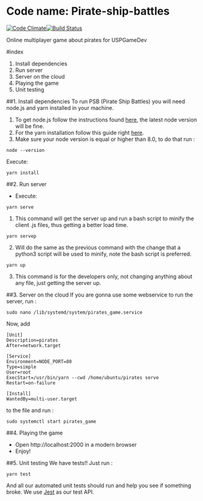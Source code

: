 # Code name: Pirate-ship-battles
[![Code Climate](https://codeclimate.com/github/mezuro/prezento/badges/gpa.svg)](https://codeclimate.com/github/Herez/Pirate-ship-battles)[![Build Status](https://travis-ci.org/uspgamedev/Pirate-ship-battles.svg?branch=dev)](https://travis-ci.org/uspgamedev/Pirate-ship-battles)

Online multiplayer game about pirates for USPGameDev

#index
1. Install dependencies
2. Run server
3. Server on the cloud
4. Playing the game
5. Unit testing

##1. Install dependencies
To run PSB (Pirate Ship Battles) you will need node.js and yarn installed in your machine.
1. To get node.js follow the instructions found [here](https://nodejs.org/en/download/package-manager/), the latest node version will be fine.
2. For the yarn installation follow this guide right [here](https://yarnpkg.com/lang/en/docs/install/#debian-stable).
3. Make sure your node version is equal or higher than 8.0, to do that run :
```
node --version
```
Execute:
```
yarn install
```

##2. Run server
* Execute:
```
yarn serve
```
1. This command will get the server up and run a bash script to minify the client .js files, thus getting a better load time.
```
yarn servep
```
2. Will do the same as the previous command with the change that a python3 script will be used to minify, note the bash script is preferred.
```
yarn up
```
3. This command is for the developers only, not changing anything about any file, just getting the server up.


##3. Server on the cloud
If you are gonna use some webservice to run the server, run :
```
sudo nano /lib/systemd/system/pirates_game.service
```
Now, add
```
[Unit]
Description=pirates
After=network.target

[Service]
Environment=NODE_PORT=80
Type=simple
User=root
ExecStart=/usr/bin/yarn --cwd /home/ubuntu/pirates serve
Restart=on-failure

[Install]
WantedBy=multi-user.target
```
to the file and run :
```
sudo systemctl start pirates_game
```
##4. Playing the game

* Open http://localhost:2000 in a modern browser
* Enjoy!

##5. Unit testing
We have tests!! Just run :
```
yarn test
```
And all our automated unit tests should run and help you see if something broke. We use [Jest](https://jestjs.io/) as our test API.
